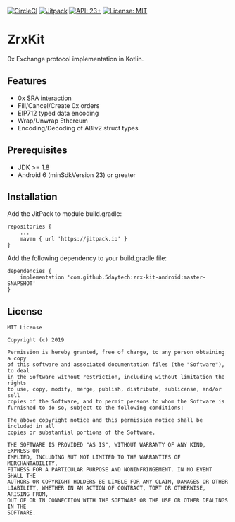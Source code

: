 [![CircleCI](https://circleci.com/gh/5daytech/zrx-kit-android/tree/master.svg?style=shield)](https://circleci.com/gh/5daytech/zrx-kit-android/tree/master)
[![Jitpack](https://jitpack.io/v/5daytech/zrx-kit-android.svg)](https://jitpack.io/#5daytech/zrx-kit-android)
[![API: 23+](https://img.shields.io/badge/API-23+-brightgreen.svg)](https://developer.android.com/studio/releases/platforms)
[![License: MIT](https://img.shields.io/badge/License-MIT-brightgreen.svg)](https://opensource.org/licenses/MIT)
# ZrxKit 
0x Exchange protocol implementation in Kotlin.

## Features
* 0x SRA interaction
* Fill/Cancel/Create 0x orders
* EIP712 typed data encoding
* Wrap/Unwrap Ethereum
* Encoding/Decoding of ABIv2 struct types

## Prerequisites
* JDK >= 1.8
* Android 6 (minSdkVersion 23) or greater

## Installation
Add the JitPack to module build.gradle:
```
repositories {
    ...
    maven { url 'https://jitpack.io' }
}
```
Add the following dependency to your build.gradle file:
```
dependencies {
    implementation 'com.github.5daytech:zrx-kit-android:master-SNAPSHOT'
}
```

## License
    MIT License

    Copyright (c) 2019
    
    Permission is hereby granted, free of charge, to any person obtaining a copy
    of this software and associated documentation files (the "Software"), to deal
    in the Software without restriction, including without limitation the rights
    to use, copy, modify, merge, publish, distribute, sublicense, and/or sell
    copies of the Software, and to permit persons to whom the Software is
    furnished to do so, subject to the following conditions:
    
    The above copyright notice and this permission notice shall be included in all
    copies or substantial portions of the Software.
    
    THE SOFTWARE IS PROVIDED "AS IS", WITHOUT WARRANTY OF ANY KIND, EXPRESS OR
    IMPLIED, INCLUDING BUT NOT LIMITED TO THE WARRANTIES OF MERCHANTABILITY,
    FITNESS FOR A PARTICULAR PURPOSE AND NONINFRINGEMENT. IN NO EVENT SHALL THE
    AUTHORS OR COPYRIGHT HOLDERS BE LIABLE FOR ANY CLAIM, DAMAGES OR OTHER
    LIABILITY, WHETHER IN AN ACTION OF CONTRACT, TORT OR OTHERWISE, ARISING FROM,
    OUT OF OR IN CONNECTION WITH THE SOFTWARE OR THE USE OR OTHER DEALINGS IN THE
    SOFTWARE.
    